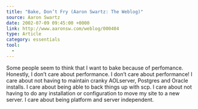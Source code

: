 ```yaml
---
title: "Bake, Don’t Fry (Aaron Swartz: The Weblog)"
source: Aaron Swartz
date: 2002-07-09 09:45:00 +0000
link: http://www.aaronsw.com/weblog/000404
type: Article
category: essentials
tool:
  - 
---
```

Some people seem to think that I want to bake because of perfomance. Honestly, I don’t care about performance. I don’t care about performance! I care about not having to maintain cranky AOLserver, Postgres and Oracle installs. I care about being able to back things up with scp. I care about not having to do any installation or configuration to move my site to a new server. I care about being platform and server independent.






